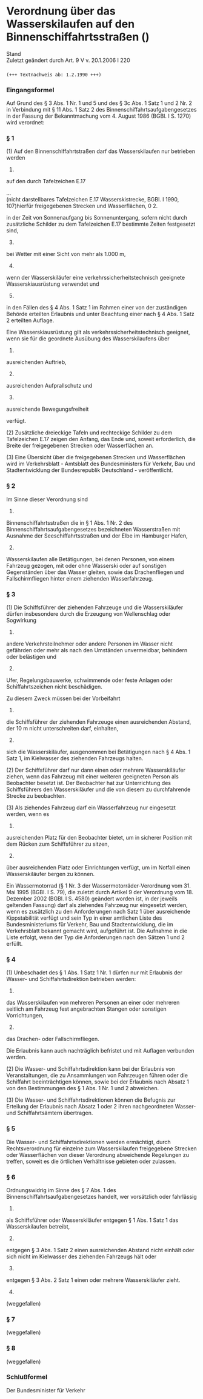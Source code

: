 Verordnung über das Wasserskilaufen auf den Binnenschiffahrtsstraßen ()
=======================================================================

Stand  
Zuletzt geändert durch Art. 9 V v. 20.1.2006 I 220

### 

```
(+++ Textnachweis ab: 1.2.1990 +++)
```

### Eingangsformel

Auf Grund des § 3 Abs. 1 Nr. 1 und 5 und des § 3c Abs. 1 Satz 1 und 2 Nr. 2 in Verbindung mit § 11 Abs. 1 Satz 2 des Binnenschiffahrtsaufgabengesetzes in der Fassung der Bekanntmachung vom 4. August 1986 (BGBl. I S. 1270) wird verordnet:

### § 1

(1) Auf den Binnenschiffahrtstraßen darf das Wasserskilaufen nur betrieben werden

1.  
auf den durch Tafelzeichen E.17

  
...  
(nicht darstellbares Tafelzeichen E.17 Wasserskistrecke, BGBl. I 1990, 107)hierfür freigegebenen Strecken und Wasserflächen, 0 2.

in der Zeit von Sonnenaufgang bis Sonnenuntergang, sofern nicht durch zusätzliche Schilder zu dem Tafelzeichen E.17 bestimmte Zeiten festgesetzt sind,

3.  
bei Wetter mit einer Sicht von mehr als 1.000 m,

4.  
wenn der Wasserskiläufer eine verkehrssicherheitstechnisch geeignete Wasserskiausrüstung verwendet und

5.  
in den Fällen des § 4 Abs. 1 Satz 1 im Rahmen einer von der zuständigen Behörde erteilten Erlaubnis und unter Beachtung einer nach § 4 Abs. 1 Satz 2 erteilten Auflage.

Eine Wasserskiausrüstung gilt als verkehrssicherheitstechnisch geeignet, wenn sie für die geordnete Ausübung des Wasserskilaufens über

1.  
ausreichenden Auftrieb,

2.  
ausreichenden Aufprallschutz und

3.  
ausreichende Bewegungsfreiheit

verfügt.

(2) Zusätzliche dreieckige Tafeln und rechteckige Schilder zu dem Tafelzeichen E.17 zeigen den Anfang, das Ende und, soweit erforderlich, die Breite der freigegebenen Strecken oder Wasserflächen an.

(3) Eine Übersicht über die freigegebenen Strecken und Wasserflächen wird im Verkehrsblatt - Amtsblatt des Bundesministers für Verkehr, Bau und Stadtentwicklung der Bundesrepublik Deutschland - veröffentlicht.

### § 2

Im Sinne dieser Verordnung sind

1.  
Binnenschiffahrtsstraßen die in § 1 Abs. 1 Nr. 2 des Binnenschiffahrtsaufgabengesetzes bezeichneten Wasserstraßen mit Ausnahme der Seeschiffahrtsstraßen und der Elbe im Hamburger Hafen,

2.  
Wasserskilaufen alle Betätigungen, bei denen Personen, von einem Fahrzeug gezogen, mit oder ohne Wasserski oder auf sonstigen Gegenständen über das Wasser gleiten, sowie das Drachenfliegen und Fallschirmfliegen hinter einem ziehenden Wasserfahrzeug.

### § 3

(1) Die Schiffsführer der ziehenden Fahrzeuge und die Wasserskiläufer dürfen insbesondere durch die Erzeugung von Wellenschlag oder Sogwirkung

1.  
andere Verkehrsteilnehmer oder andere Personen im Wasser nicht gefährden oder mehr als nach den Umständen unvermeidbar, behindern oder belästigen und

2.  
Ufer, Regelungsbauwerke, schwimmende oder feste Anlagen oder Schiffahrtszeichen nicht beschädigen.

Zu diesem Zweck müssen bei der Vorbeifahrt

1.  
die Schiffsführer der ziehenden Fahrzeuge einen ausreichenden Abstand, der 10 m nicht unterschreiten darf, einhalten,

2.  
sich die Wasserskiläufer, ausgenommen bei Betätigungen nach § 4 Abs. 1 Satz 1, im Kielwasser des ziehenden Fahrzeugs halten.

(2) Der Schiffsführer darf nur dann einen oder mehrere Wasserskiläufer ziehen, wenn das Fahrzeug mit einer weiteren geeigneten Person als Beobachter besetzt ist. Der Beobachter hat zur Unterrichtung des Schiffsführers den Wasserskiläufer und die von diesem zu durchfahrende Strecke zu beobachten.

(3) Als ziehendes Fahrzeug darf ein Wasserfahrzeug nur eingesetzt werden, wenn es

1.  
ausreichenden Platz für den Beobachter bietet, um in sicherer Position mit dem Rücken zum Schiffsführer zu sitzen,

2.  
über ausreichenden Platz oder Einrichtungen verfügt, um im Notfall einen Wasserskiläufer bergen zu können.

Ein Wassermotorrad (§ 1 Nr. 3 der Wassermotorräder-Verordnung vom 31. Mai 1995 (BGBl. I S. 79), die zuletzt durch Artikel 9 der Verordnung vom 18. Dezember 2002 (BGBl. I S. 4580) geändert worden ist, in der jeweils geltenden Fassung) darf als ziehendes Fahrzeug nur eingesetzt werden, wenn es zusätzlich zu den Anforderungen nach Satz 1 über ausreichende Kippstabilität verfügt und sein Typ in einer amtlichen Liste des Bundesministeriums für Verkehr, Bau und Stadtentwicklung, die im Verkehrsblatt bekannt gemacht wird, aufgeführt ist. Die Aufnahme in die Liste erfolgt, wenn der Typ die Anforderungen nach den Sätzen 1 und 2 erfüllt.

### § 4

(1) Unbeschadet des § 1 Abs. 1 Satz 1 Nr. 1 dürfen nur mit Erlaubnis der Wasser- und Schiffahrtsdirektion betrieben werden:

1.  
das Wasserskilaufen von mehreren Personen an einer oder mehreren seitlich am Fahrzeug fest angebrachten Stangen oder sonstigen Vorrichtungen,

2.  
das Drachen- oder Fallschirmfliegen.

Die Erlaubnis kann auch nachträglich befristet und mit Auflagen verbunden werden.

(2) Die Wasser- und Schiffahrtsdirektion kann bei der Erlaubnis von Veranstaltungen, die zu Ansammlungen von Fahrzeugen führen oder die Schiffahrt beeinträchtigen können, sowie bei der Erlaubnis nach Absatz 1 von den Bestimmungen des § 1 Abs. 1 Nr. 1 und 2 abweichen.

(3) Die Wasser- und Schiffahrtsdirektionen können die Befugnis zur Erteilung der Erlaubnis nach Absatz 1 oder 2 ihren nachgeordneten Wasser- und Schiffahrtsämtern übertragen.

### § 5

Die Wasser- und Schiffahrtsdirektionen werden ermächtigt, durch Rechtsverordnung für einzelne zum Wasserskilaufen freigegebene Strecken oder Wasserflächen von dieser Verordnung abweichende Regelungen zu treffen, soweit es die örtlichen Verhältnisse gebieten oder zulassen.

### § 6

Ordnungswidrig im Sinne des § 7 Abs. 1 des Binnenschiffahrtsaufgabengesetzes handelt, wer vorsätzlich oder fahrlässig

1.  
als Schiffsführer oder Wasserskiläufer entgegen § 1 Abs. 1 Satz 1 das Wasserskilaufen betreibt,

2.  
entgegen § 3 Abs. 1 Satz 2 einen ausreichenden Abstand nicht einhält oder sich nicht im Kielwasser des ziehenden Fahrzeugs hält oder

3.  
entgegen § 3 Abs. 2 Satz 1 einen oder mehrere Wasserskiläufer zieht.

4.  
(weggefallen)

### § 7

(weggefallen)

### § 8

(weggefallen)

### Schlußformel

Der Bundesminister für Verkehr

